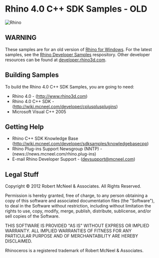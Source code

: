 Rhino 4.0 C++ SDK Samples - OLD
=========================
![Rhino](https://lh6.googleusercontent.com/-pQtuyrwmcmg/TYtWECHGYNI/AAAAAAAAA7Y/rphjSmq1cuo/s200/Rhino_logo_wire.jpg)

WARNING
--------------------
These samples are for an old version of [Rhino for Windows](www.rhino3d.com).  For the latest samples, see the [Rhino Developer Samples](https://github.com/mcneel/rhino-developer-samples) respository.  Other developer resources can be found at [developer.rhino3d.com](developer.rhino3d.com). 

Building Samples
--------------------
To build the Rhino 4.0 C++ SDK Samples, you are going to need:

* Rhino 4.0 - (http://www.rhino3d.com)
* Rhino 4.0 C++ SDK - (http://wiki.mcneel.com/developer/cplusplusplugins)
* Microsoft Visual C++ 2005

Getting Help
-------
* Rhino C++ SDK Knowledge Base (http://wiki.mcneel.com/developer/sdksamples/knowledgebasecpp)
* Rhino Plug-ins Support Newsgroup (NNTP) - (news://news.mcneel.com/rhino.plug-ins)
* E-mail Rhino Developer Support - (devsupport@mcneel.com)

Legal Stuff
-----------
Copyright © 2012 Robert McNeel & Associates. All Rights Reserved.

Permission is hereby granted, free of charge, to any person obtaining a copy of
this software and associated documentation files (the "Software"), to deal in
the Software without restriction, including without limitation the rights to use,
copy, modify, merge, publish, distribute, sublicense, and/or sell copies of the
Software.

THIS SOFTWARE IS PROVIDED "AS IS" WITHOUT EXPRESS OR IMPLIED WARRANTY. ALL IMPLIED
WARRANTIES OF FITNESS FOR ANY PARTICULAR PURPOSE AND OF MERCHANTABILITY ARE HEREBY
DISCLAIMED.

Rhinoceros is a registered trademark of Robert McNeel & Associates.
